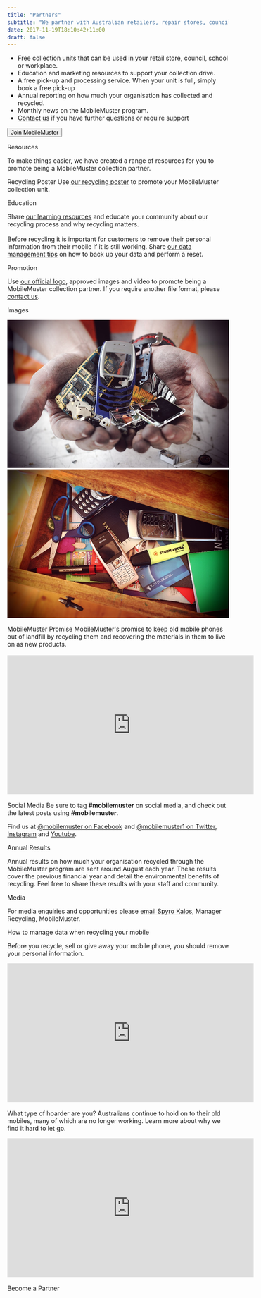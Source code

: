 ```yaml
---
title: "Partners"
subtitle: "We partner with Australian retailers, repair stores, councils, and workplaces."
date: 2017-11-19T18:10:42+11:00
draft: false
---
```

<ul class='ph0 ph0-ns pt0'>
<li>Free collection units that can be used in your retail store, council, school or workplace.</li>
<li>Education and marketing resources to support your collection drive.</li>
<li>A free pick-up and processing service. When your unit is full, simply book a free pick-up</li>
<li>Annual reporting on how much your organisation has collected and recycled.</li>
<li>Monthly news on the MobileMuster program.</li>
<li><a href='/contact/'>Contact us</a> if you have further questions or require support</li>
</ul>

<a href='#join'>
    <button class='usa-button f2 mt1'>Join MobileMuster</button>
</a>

Resources

To make things easier, we have created a range of resources for you to promote being a MobileMuster collection partner.

Recycling Poster
Use <a target='_blank' href='/resources/recycle-here.pdf'>our recycling poster</a> to promote your MobileMuster collection unit.

Education

Share <a href='/education/'>our learning resources</a> and educate your community about our recycling process and why recycling matters.<br><br>
Before recycling it is important for customers to remove their personal information from their mobile if it is still working. Share <a href='/recycling/'>our data management tips</a> on how to back up your data and perform a reset.

Promotion

Use <a target='_blank' href='/resources/mobilemuster-official-logo.jpg'>our official logo</a>, approved images and video to promote being a MobileMuster collection partner. If you require another file format, please <a href='/contact/'>contact us</a>.

Images

<img src='/resources/phones-hand.jpg' alt=''>
<img src='/resources/phones-draw.jpg' alt=''>


MobileMuster Promise
MobileMuster's promise to keep old mobile phones out of landfill by recycling them and recovering the materials in them to live on as new products.<br><br><iframe width='560' height='315' src='https://www.youtube.com/embed/oPdTMpNDpwk' frameborder='0' allowfullscreen></iframe>

Social Media
Be sure to tag <strong>#mobilemuster</strong> on social media, and check out the latest posts using <strong>#mobilemuster</strong>.

Find us at <a target='_blank' href='https://www.facebook.com/mobilemuster'>@mobilemuster on Facebook</a> and <a target='_blank' href=''>@mobilemuster1 on Twitter</a>, <a target='_blank' href='https://instagram.com/mobilemuster1'>Instagram</a> and <a target='_blank' href='https://www.youtube.com/channel/UCbDvHea3HSR87hMYdkJ50Fg'>Youtube</a>.

Annual Results

Annual results on how much your organisation recycled through the MobileMuster program are sent around August each year. These results cover the previous financial year and detail the environmental benefits of recycling. Feel free to share these results with your staff and community.

Media

For media enquiries and opportunities please <a href='mailto:mobilemuster@amta.org.au'>email Spyro Kalos</a>, Manager Recycling, MobileMuster.


How to manage data when recycling your mobile

Before you recycle, sell or give away your mobile phone, you should remove your personal information.

<iframe width='560' height='315' src='https://www.youtube.com/embed/bUKD23zSRuI' frameborder='0' allowfullscreen></iframe>

What type of hoarder are you?
Australians continue to hold on to their old mobiles, many of which are no longer working. Learn more about why we find it hard to let go.

<iframe width='560' height='315' src='https://www.youtube.com/embed/da0ZlDZQRLk' frameborder='0' allowfullscreen></iframe>

Become a Partner